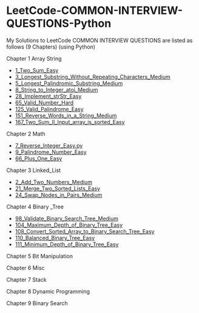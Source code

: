 # LeetCode-COMMON-INTERVIEW-QUESTIONS-Python
My Solutions to LeetCode COMMON INTERVIEW QUESTIONS are listed as follows (9 Chapters) (using Python)

Chapter 1 Array String
- [1_Two_Sum_Easy](https://github.com/Mickey0521/LeetCode-COMMON-INTERVIEW-QUESTIONS-Python/blob/main/two_sum.py)
- [3_Longest_Substring_Without_Repeating_Characters_Medium](https://github.com/Mickey0521/LeetCode-COMMON-INTERVIEW-QUESTIONS-Python/blob/main/longest_substring_without_repeating_characters.py)
- [5_Longest_Palindromic_Substring_Medium](https://github.com/Mickey0521/LeetCode-COMMON-INTERVIEW-QUESTIONS-Python/blob/main/longest_palindromic_substring.py)
- [8_String_to_Integer_atoi_Medium](https://github.com/Mickey0521/LeetCode-COMMON-INTERVIEW-QUESTIONS-Python/blob/main/string_to_integer.py)
- [28_Implement_strStr_Easy](https://github.com/Mickey0521/LeetCode-COMMON-INTERVIEW-QUESTIONS-Python/blob/main/implement_strStr.py)
- [65_Valid_Number_Hard](https://github.com/Mickey0521/LeetCode-COMMON-INTERVIEW-QUESTIONS-Python/blob/main/valid_number.py)
- [125_Valid_Palindrome_Easy](https://github.com/Mickey0521/LeetCode-COMMON-INTERVIEW-QUESTIONS-Python/blob/main/valid_palindrome.py)
- [151_Reverse_Words_in_a_String_Medium](https://github.com/Mickey0521/LeetCode-COMMON-INTERVIEW-QUESTIONS-Python/blob/main/reverse_words_in_a_string.py)
- [167_Two_Sum_II_Input_array_is_sorted_Easy](https://github.com/Mickey0521/LeetCode-COMMON-INTERVIEW-QUESTIONS-Python/blob/main/two_sum_II.py)

Chapter 2 Math
- [7_Reverse_Integer_Easy.py](https://github.com/Mickey0521/LeetCode-COMMON-INTERVIEW-QUESTIONS-Python/blob/main/reverse_integer.py)
- [9_Palindrome_Number_Easy](https://github.com/Mickey0521/LeetCode-COMMON-INTERVIEW-QUESTIONS-Python/blob/main/palindrome_number.py)
- [66_Plus_One_Easy](https://github.com/Mickey0521/LeetCode-COMMON-INTERVIEW-QUESTIONS-Python/blob/main/plus_one.py)

Chapter 3 Linked_List
- [2_Add_Two_Numbers_Medium](https://github.com/Mickey0521/LeetCode-COMMON-INTERVIEW-QUESTIONS-Python/blob/main/add_two_numbers.py)
- [21_Merge_Two_Sorted_Lists_Easy](https://github.com/Mickey0521/LeetCode-COMMON-INTERVIEW-QUESTIONS-Python/blob/main/merge_two_sorted_lists.py)
- [24_Swap_Nodes_in_Pairs_Medium](https://github.com/Mickey0521/LeetCode-COMMON-INTERVIEW-QUESTIONS-Python/blob/main/swap_nodes_in_pairs.py)

Chapter 4 Binary _Tree
- [98_Validate_Binary_Search_Tree_Medium](https://github.com/Mickey0521/LeetCode-COMMON-INTERVIEW-QUESTIONS-Python/blob/main/98_Validate_Binary_Search_Tree_Medium.py)
- [104_Maximum_Depth_of_Binary_Tree_Easy](https://github.com/Mickey0521/LeetCode-COMMON-INTERVIEW-QUESTIONS-Python/blob/main/104_Maximum_Depth_of_Binary_Tree_Easy.py)
- [108_Convert_Sorted_Array_to_Binary_Search_Tree_Easy](https://github.com/Mickey0521/LeetCode-COMMON-INTERVIEW-QUESTIONS-Python/blob/main/108_Convert_Sorted_Array_to_Binary_Search_Tree_Easy.py)
- [110_Balanced_Binary_Tree_Easy](https://github.com/Mickey0521/LeetCode-COMMON-INTERVIEW-QUESTIONS-Python/blob/main/110_Balanced_Binary_Tree_Easy.py)
- [111_Minimum_Depth_of_Binary_Tree_Easy](https://github.com/Mickey0521/LeetCode-COMMON-INTERVIEW-QUESTIONS-Python/blob/main/111_Minimum_Depth_of_Binary_Tree_Easy.pyy)

Chapter 5 Bit Manipulation

Chapter 6 Misc

Chapter 7 Stack

Chapter 8 Dynamic Programming

Chapter 9 Binary Search
